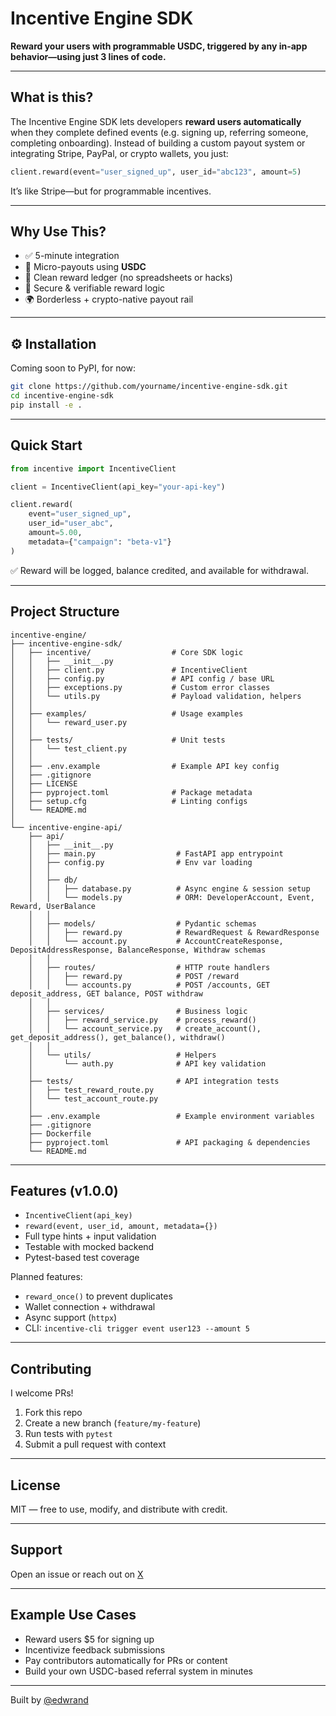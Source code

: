 # Incentive Engine SDK

**Reward your users with programmable USDC, triggered by any in-app behavior—using just 3 lines of code.**

---

## What is this?

The Incentive Engine SDK lets developers **reward users automatically** when they complete defined events (e.g. signing up, referring someone, completing onboarding). Instead of building a custom payout system or integrating Stripe, PayPal, or crypto wallets, you just:

```python
client.reward(event="user_signed_up", user_id="abc123", amount=5)
```

It’s like Stripe—but for programmable incentives.

---

## Why Use This?

- ✅ 5-minute integration  
- 💸 Micro-payouts using **USDC**
- 🧱 Clean reward ledger (no spreadsheets or hacks)
- 🔐 Secure & verifiable reward logic
- 🌍 Borderless + crypto-native payout rail

---

## ⚙️ Installation

Coming soon to PyPI, for now:

```bash
git clone https://github.com/yourname/incentive-engine-sdk.git
cd incentive-engine-sdk
pip install -e .
```

---

## Quick Start

```python
from incentive import IncentiveClient

client = IncentiveClient(api_key="your-api-key")

client.reward(
    event="user_signed_up",
    user_id="user_abc",
    amount=5.00,
    metadata={"campaign": "beta-v1"}
)
```

✅ Reward will be logged, balance credited, and available for withdrawal.

---

## Project Structure

```
incentive-engine/
├── incentive-engine-sdk/
│   ├── incentive/                  # Core SDK logic
│   │   ├── __init__.py
│   │   ├── client.py               # IncentiveClient
│   │   ├── config.py               # API config / base URL
│   │   ├── exceptions.py           # Custom error classes
│   │   └── utils.py                # Payload validation, helpers
│   │
│   ├── examples/                   # Usage examples
│   │   └── reward_user.py
│   │
│   ├── tests/                      # Unit tests
│   │   └── test_client.py
│   │
│   ├── .env.example                # Example API key config
│   ├── .gitignore
│   ├── LICENSE
│   ├── pyproject.toml              # Package metadata
│   ├── setup.cfg                   # Linting configs
│   └── README.md
│
└── incentive-engine-api/
    ├── api/
    │   ├── __init__.py
    │   ├── main.py                  # FastAPI app entrypoint
    │   ├── config.py                # Env var loading
    │   │
    │   ├── db/
    │   │   ├── database.py          # Async engine & session setup
    │   │   └── models.py            # ORM: DeveloperAccount, Event, Reward, UserBalance
    │   │
    │   ├── models/                  # Pydantic schemas
    │   │   ├── reward.py            # RewardRequest & RewardResponse
    │   │   └── account.py           # AccountCreateResponse, DepositAddressResponse, BalanceResponse, Withdraw schemas
    │   │
    │   ├── routes/                  # HTTP route handlers
    │   │   ├── reward.py            # POST /reward
    │   │   └── accounts.py          # POST /accounts, GET deposit_address, GET balance, POST withdraw
    │   │
    │   ├── services/                # Business logic
    │   │   ├── reward_service.py    # process_reward()
    │   │   └── account_service.py   # create_account(), get_deposit_address(), get_balance(), withdraw()
    │   │
    │   └── utils/                   # Helpers
    │       └── auth.py              # API key validation
    │
    ├── tests/                       # API integration tests
    │   ├── test_reward_route.py
    │   └── test_account_route.py
    │
    ├── .env.example                 # Example environment variables
    ├── .gitignore
    ├── Dockerfile
    ├── pyproject.toml               # API packaging & dependencies
    └── README.md
```

---

## Features (v1.0.0)

- `IncentiveClient(api_key)`
- `reward(event, user_id, amount, metadata={})`
- Full type hints + input validation
- Testable with mocked backend
- Pytest-based test coverage

Planned features:
- `reward_once()` to prevent duplicates
- Wallet connection + withdrawal
- Async support (`httpx`)
- CLI: `incentive-cli trigger event user123 --amount 5`

---

## Contributing

I welcome PRs!

1. Fork this repo
2. Create a new branch (`feature/my-feature`)
3. Run tests with `pytest`
4. Submit a pull request with context

---

## License

MIT — free to use, modify, and distribute with credit.

---

## Support

Open an issue or reach out on [X](https://twitter.com/edwrand)

---

## Example Use Cases

- Reward users $5 for signing up  
- Incentivize feedback submissions  
- Pay contributors automatically for PRs or content  
- Build your own USDC-based referral system in minutes

---

Built by [@edwrand](https://github.com/edwrand)
